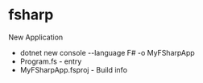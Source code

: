 # fsharp


New Application
* dotnet new console --language F# -o MyFSharpApp
* Program.fs - entry
* MyFSharpApp.fsproj - Build info